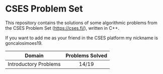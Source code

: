 # CSES Problem Set
This repository contains the solutions of some algorithmic problems from the CSES Problem Set (https://cses.fi/), written in C++.

If you want to add me as your friend in the CSES platform my nickname is goncalosimoes19.


|       Domain        |    Problems Solved   |
|:-------------------:|:--------------------:|
| Introductory Problems |        14/19       |

